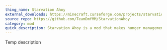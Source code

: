 ```yaml
---
thing_name: Starvation Ahoy
external_downloads: https://minecraft.curseforge.com/projects/starvation-ahoy/files
source_repo: https://github.com/TeamDmfMM/StarvationAhoy
category: mod
quick_description: Starvation Ahoy is a mod that makes hunger management harder, causing you to starve, hence the name.
---
```


Temp description